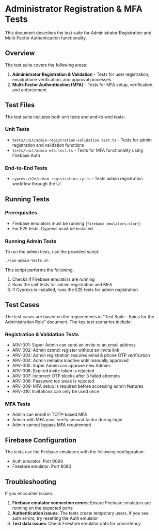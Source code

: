# Administrator Registration & MFA Tests

This document describes the test suite for Administrator Registration and Multi-Factor Authentication functionality.

## Overview

The test suite covers the following areas:

1. **Administrator Registration & Validation** - Tests for user registration, email/phone verification, and approval processes
2. **Multi-Factor Authentication (MFA)** - Tests for MFA setup, verification, and enforcement

## Test Files

The test suite includes both unit tests and end-to-end tests:

### Unit Tests
- `tests/unit/admin-registration-validation.test.ts` - Tests for admin registration and validation functions
- `tests/unit/admin-mfa.test.ts` - Tests for MFA functionality using Firebase Auth

### End-to-End Tests
- `cypress/e2e/admin-registration.cy.ts` - Tests admin registration workflow through the UI

## Running Tests

### Prerequisites
- Firebase emulators must be running (`firebase emulators:start`)
- For E2E tests, Cypress must be installed

### Running Admin Tests

To run the admin tests, use the provided script:

```bash
./run-admin-tests.sh
```

This script performs the following:
1. Checks if Firebase emulators are running
2. Runs the unit tests for admin registration and MFA
3. If Cypress is installed, runs the E2E tests for admin registration

## Test Cases

The test cases are based on the requirements in "Test Suite - Epics for the Administration Role" document. The key test scenarios include:

### Registration & Validation Tests
- ARV-001: Super Admin can send an invite to an email address
- ARV-002: Admin cannot register without an invite link
- ARV-003: Admin registration requires email & phone OTP verification
- ARV-004: Admin remains inactive until manually approved
- ARV-005: Super Admin can approve new Admins
- ARV-006: Expired invite token is rejected
- ARV-007: Incorrect OTP blocks after 3 failed attempts
- ARV-008: Password too weak is rejected
- ARV-009: MFA setup is required before accessing admin features
- ARV-010: Invitations can only be used once

### MFA Tests
- Admin can enroll in TOTP-based MFA
- Admin with MFA must verify second factor during login
- Admin cannot bypass MFA requirement

## Firebase Configuration

The tests use the Firebase emulators with the following configuration:
- Auth emulator: Port 9099
- Firestore emulator: Port 8080

## Troubleshooting

If you encounter issues:

1. **Firebase emulator connection errors**: Ensure Firebase emulators are running on the expected ports
2. **Authentication issues**: The tests create temporary users. If you see auth errors, try resetting the Auth emulator
3. **Test data issues**: Check Firestore emulator data for consistency
